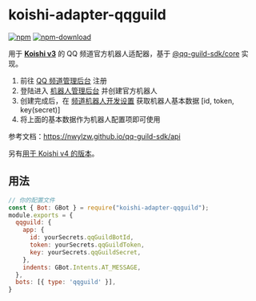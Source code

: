 # koishi-adapter-qqguild
[![npm](https://img.shields.io/npm/v/koishi-adapter-qqguild?style=flat-square)](https://www.npmjs.com/package/koishi-adapter-qqguild)
[![npm-download](https://img.shields.io/npm/dw/koishi-adapter-qqguild?style=flat-square)](https://www.npmjs.com/package/koishi-adapter-qqguild)

用于 **[Koishi v3](https://github.com/koishijs/koishi)** 的 QQ 频道官方机器人适配器，基于 [@qq-guild-sdk/core](https://www.npmjs.com/package/@qq-guild-sdk/core) 实现。

1. 前往 [QQ 频道管理后台](https://bot.q.qq.com/open/#/type?appType=2) 注册
2. 登陆进入 [机器人管理后台](https://bot.q.qq.com/open/#/botlogin) 并创建官方机器人
3. 创建完成后，在 [频道机器人开发设置](https://bot.q.qq.com/#/developer/developer-setting) 获取机器人基本数据 [id, token, key(secret)]
4. 将上面的基本数据作为机器人配置项即可使用

参考文档：<https://nwylzw.github.io/qq-guild-sdk/api>

另有[用于 Koishi v4 的版本](https://www.npmjs.com/package/%40koishijs%2Fplugin-adapter-qqguild)。

## 用法
``` javascript
// 你的配置文件
const { Bot: GBot } = require("koishi-adapter-qqguild");
module.exports = {
  qqguild: {
    app: {
      id: yourSecrets.qqGuildBotId,
      token: yourSecrets.qqGuildToken,
      key: yourSecrets.qqGuildSecret,
    },
    indents: GBot.Intents.AT_MESSAGE,
  },
  bots: [{ type: 'qqguild' }],
}
```
